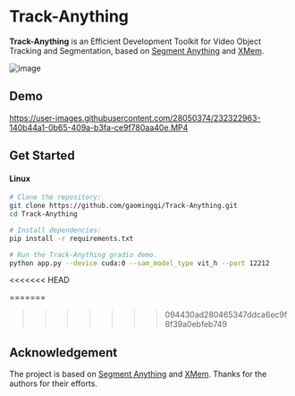 # Track-Anything
**Track-Anything** is an Efficient Development Toolkit for Video Object Tracking and Segmentation, based on [Segment Anything](https://github.com/facebookresearch/segment-anything) and [XMem](https://github.com/hkchengrex/XMem). 

![image](https://github.com/gaomingqi/Track-Anything/blob/master/overview.png)

## Demo

https://user-images.githubusercontent.com/28050374/232322963-140b44a1-0b65-409a-b3fa-ce9f780aa40e.MP4

## Get Started
#### Linux
```bash
# Clone the repository:
git clone https://github.com/gaomingqi/Track-Anything.git
cd Track-Anything

# Install dependencies:
pip install -r requirements.txt

# Run the Track-Anything gradio demo.
python app.py --device cuda:0 --sam_model_type vit_h --port 12212
```

<<<<<<< HEAD

=======
>>>>>>> 094430ad280465347ddca6ec9f8f39a0ebfeb749
## Acknowledgement

The project is based on [Segment Anything](https://github.com/facebookresearch/segment-anything) and [XMem](https://github.com/hkchengrex/XMem). Thanks for the authors for their efforts.

